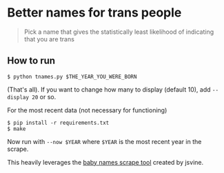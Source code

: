# Better names for trans people

> Pick a name that gives the statistically least likelihood of indicating that
> you are trans

## How to run

    $ python tnames.py $THE_YEAR_YOU_WERE_BORN

(That's all). If you want to change how many to display (default 10), add
`--display 20` or so.

For the most recent data (not necessary for functioning)

    $ pip install -r requirements.txt
    $ make

Now run with `--now $YEAR` where `$YEAR` is the most recent year in the scrape.

This heavily leverages the
[baby names scrape tool](https://github.com/jsvine/babynames)
created by jsvine.

